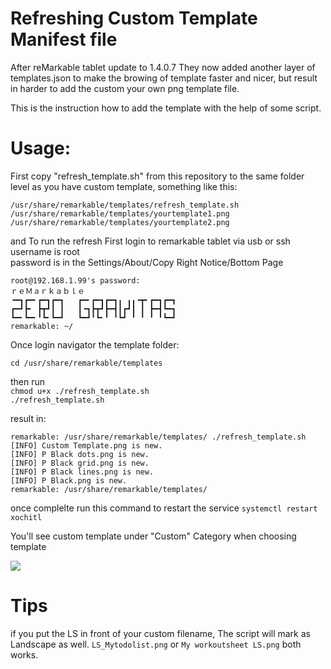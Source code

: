 # Refreshing Custom Template Manifest file
After reMarkable tablet update to 1.4.0.7
They now added another layer of templates.json
to make the browing of template faster and nicer, but result in harder to add the custom your own png template file.

This is the instruction how to add the template with the help of some script.
# Usage:

First copy "refresh_template.sh" from this repository to the same folder level as you have custom template, something like this:


    /usr/share/remarkable/templates/refresh_template.sh
    /usr/share/remarkable/templates/yourtemplate1.png
    /usr/share/remarkable/templates/yourtemplate2.png
    




and To run the refresh
First login to remarkable tablet via usb or ssh  
username is root  
password is in the Settings/About/Copy Right Notice/Bottom Page  

    root@192.168.1.99's password:
    ｒｅＭａｒｋａｂｌｅ
    ╺━┓┏━╸┏━┓┏━┓   ┏━╸┏━┓┏━┓╻ ╻╻╺┳╸┏━┓┏━┓
    ┏━┛┣╸ ┣┳┛┃ ┃   ┃╺┓┣┳┛┣━┫┃┏┛┃ ┃ ┣━┫┗━┓
    ┗━╸┗━╸╹┗╸┗━┛   ┗━┛╹┗╸╹ ╹┗┛ ╹ ╹ ╹ ╹┗━┛
    remarkable: ~/
Once login navigator the template folder:

`cd /usr/share/remarkable/templates`

then run  
`chmod u+x ./refresh_template.sh`  
`./refresh_template.sh`  

result in:



    remarkable: /usr/share/remarkable/templates/ ./refresh_template.sh
    [INFO] Custom Template.png is new.
    [INFO] P Black dots.png is new.
    [INFO] P Black grid.png is new.
    [INFO] P Black lines.png is new.
    [INFO] P Black.png is new.
    remarkable: /usr/share/remarkable/templates/
    

once complelte
run this command to restart the service
`systemctl restart xochitl`

You'll see custom template under "Custom" Category when choosing template

![](https://github.com/thamarnan/remarkable-custom-template-refresh/blob/master/images/custom_screenshot.jpeg?raw=true)

# Tips
if you put the LS in front of your custom filename,
The script will mark as Landscape as well.
`LS_Mytodolist.png`
or
`My workoutsheet LS.png`
both works.

